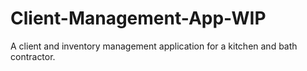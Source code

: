 # Client-Management-App-WIP
A client and inventory management application for a kitchen and bath contractor.
